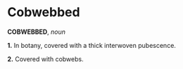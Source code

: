 # Cobwebbed

**COBWEBBED**, _noun_

**1.** In botany, covered with a thick interwoven pubescence.

**2.** Covered with cobwebs.